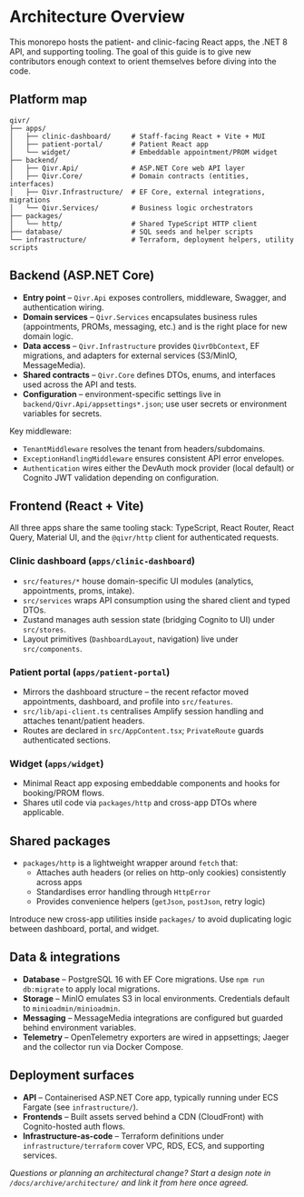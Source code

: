 # Architecture Overview

This monorepo hosts the patient- and clinic-facing React apps, the .NET 8 API, and supporting tooling. The goal of this guide is to give new contributors enough context to orient themselves before diving into the code.

## Platform map

```
qivr/
├── apps/
│   ├── clinic-dashboard/     # Staff-facing React + Vite + MUI
│   ├── patient-portal/       # Patient React app
│   └── widget/               # Embeddable appointment/PROM widget
├── backend/
│   ├── Qivr.Api/             # ASP.NET Core web API layer
│   ├── Qivr.Core/            # Domain contracts (entities, interfaces)
│   ├── Qivr.Infrastructure/  # EF Core, external integrations, migrations
│   └── Qivr.Services/        # Business logic orchestrators
├── packages/
│   └── http/                 # Shared TypeScript HTTP client
├── database/                 # SQL seeds and helper scripts
└── infrastructure/           # Terraform, deployment helpers, utility scripts
```

## Backend (ASP.NET Core)

- **Entry point** – `Qivr.Api` exposes controllers, middleware, Swagger, and authentication wiring.
- **Domain services** – `Qivr.Services` encapsulates business rules (appointments, PROMs, messaging, etc.) and is the right place for new domain logic.
- **Data access** – `Qivr.Infrastructure` provides `QivrDbContext`, EF migrations, and adapters for external services (S3/MinIO, MessageMedia).
- **Shared contracts** – `Qivr.Core` defines DTOs, enums, and interfaces used across the API and tests.
- **Configuration** – environment-specific settings live in `backend/Qivr.Api/appsettings*.json`; use user secrets or environment variables for secrets.

Key middleware:
- `TenantMiddleware` resolves the tenant from headers/subdomains.
- `ExceptionHandlingMiddleware` ensures consistent API error envelopes.
- `Authentication` wires either the DevAuth mock provider (local default) or Cognito JWT validation depending on configuration.

## Frontend (React + Vite)

All three apps share the same tooling stack: TypeScript, React Router, React Query, Material UI, and the `@qivr/http` client for authenticated requests.

### Clinic dashboard (`apps/clinic-dashboard`)
- `src/features/*` house domain-specific UI modules (analytics, appointments, proms, intake).
- `src/services` wraps API consumption using the shared client and typed DTOs.
- Zustand manages auth session state (bridging Cognito to UI) under `src/stores`.
- Layout primitives (`DashboardLayout`, navigation) live under `src/components`.

### Patient portal (`apps/patient-portal`)
- Mirrors the dashboard structure – the recent refactor moved appointments, dashboard, and profile into `src/features`.
- `src/lib/api-client.ts` centralises Amplify session handling and attaches tenant/patient headers.
- Routes are declared in `src/AppContent.tsx`; `PrivateRoute` guards authenticated sections.

### Widget (`apps/widget`)
- Minimal React app exposing embeddable components and hooks for booking/PROM flows.
- Shares util code via `packages/http` and cross-app DTOs where applicable.

## Shared packages

- `packages/http` is a lightweight wrapper around `fetch` that:
  - Attaches auth headers (or relies on http-only cookies) consistently across apps
  - Standardises error handling through `HttpError`
  - Provides convenience helpers (`getJson`, `postJson`, retry logic)

Introduce new cross-app utilities inside `packages/` to avoid duplicating logic between dashboard, portal, and widget.

## Data & integrations

- **Database** – PostgreSQL 16 with EF Core migrations. Use `npm run db:migrate` to apply local migrations.
- **Storage** – MinIO emulates S3 in local environments. Credentials default to `minioadmin/minioadmin`.
- **Messaging** – MessageMedia integrations are configured but guarded behind environment variables.
- **Telemetry** – OpenTelemetry exporters are wired in appsettings; Jaeger and the collector run via Docker Compose.

## Deployment surfaces

- **API** – Containerised ASP.NET Core app, typically running under ECS Fargate (see `infrastructure/`).
- **Frontends** – Built assets served behind a CDN (CloudFront) with Cognito-hosted auth flows.
- **Infrastructure-as-code** – Terraform definitions under `infrastructure/terraform` cover VPC, RDS, ECS, and supporting services.

_Questions or planning an architectural change? Start a design note in `/docs/archive/architecture/` and link it from here once agreed._
